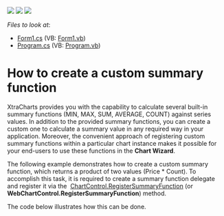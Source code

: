 <!-- default badges list -->
![](https://img.shields.io/endpoint?url=https://codecentral.devexpress.com/api/v1/VersionRange/128573322/15.1.3%2B)
[![](https://img.shields.io/badge/Open_in_DevExpress_Support_Center-FF7200?style=flat-square&logo=DevExpress&logoColor=white)](https://supportcenter.devexpress.com/ticket/details/E368)
[![](https://img.shields.io/badge/📖_How_to_use_DevExpress_Examples-e9f6fc?style=flat-square)](https://docs.devexpress.com/GeneralInformation/403183)
<!-- default badges end -->
<!-- default file list -->
*Files to look at*:

* [Form1.cs](./CS/Form1.cs) (VB: [Form1.vb](./VB/Form1.vb))
* [Program.cs](./CS/Program.cs) (VB: [Program.vb](./VB/Program.vb))
<!-- default file list end -->
# How to create a custom summary function


<p>XtraCharts provides you with the capability to calculate several built-in summary functions (MIN, MAX, SUM, AVERAGE, COUNT) against series values. In addition to the provided summary functions, you can create a custom one to calculate a summary value in any required way in your application. Moreover, the convenient approach of registering custom summary functions within a particular chart instance makes it possible for your end-users to use these functions in the <strong>Chart Wizard</strong>.</p>
<p>The following example demonstrates how to create a custom summary function, which returns a product of two values (Price * Count). To accomplish this task, it is required to create a summary function delegate and register it via the  <a href="https://documentation.devexpress.com/#WindowsForms/DevExpressXtraChartsChartControl_RegisterSummaryFunctiontopic793">ChartControl.RegisterSummaryFunction</a> (or <strong>WebChartControl.RegisterSummaryFunction</strong>) method.</p>
<p>The code below illustrates how this can be done.</p>

<br/>



